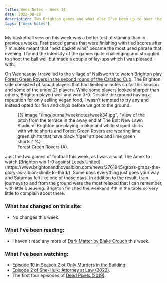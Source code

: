 ```yaml
---
title: Week Notes - Week 34
date: 2022-08-29
description: Two Brighton games and what else I've been up to over the last seven days.
tags: ['Week Notes']
---
```


My basketball session this week was a better test of stamina than in previous weeks. Fast paced games that were finishing with tied scores after 7 minutes meant that "next basket wins" became the most used phrase that evening. I found the intensity of the games quite challenging and struggled to shoot the ball well but made a couple of lay-ups which I was pleased with.

On Wednesday I travelled to the village of Nailsworth to watch [Brighton play Forest Green Rovers in the second round of the Carabao Cup](https://www.brightonandhovealbion.com/news/2759003/albion-ease-through-in-carabao-cup). The Brighton side consisted of squad players that had limited minutes so far this season and some of the under 21 players. While some players looked sharper than others, Brighton played well and won 3-0. Despite the ground having a reputation for only selling vegan food, I wasn't tempted to try any and instead opted for fish and chips before we got to the ground.

<figure>
    {% image "/img/journal/weeknotes/week34.jpg", "View of the pitch from the terrace in the away end at The Bolt New Lawn Stadium. Brighton are playing in blue and white striped shirts with white shorts and Forest Green Rovers are wearing lime green shirts that have black 'tiger' stripes and lime green shorts." %}
    <figcaption>Forest Green Rovers (A).</figcaption>
</figure>
Just the two games of football this week, as I was also at The Amex to watch [Brighton win 1-0 against Leeds United](https://www.brightonandhovealbion.com/news/2761945/gross-grabs-the-glory-as-albion-climb-to-third/). Some days everything just goes your way and Saturday felt like one of those days. In addition to the result, train journeys to and from the ground were the most relaxed that I can remember, with little queueing. Brighton finished the weekend 4th in the table so very little to complain about there.

### What has changed on this site:

- No changes this week.

### What I've been reading:

- I haven't read any more of [Dark Matter by Blake Crouch ](/reading/9781447297581/)this week.

### What I've been watching:

- [Episode 10 in Season 2 of Only Murders in the Building](https://www.themoviedb.org/tv/107113-only-murders-in-the-building/season/2/episode/10).
- [Episode 2 of She-Hulk: Attorney at Law (2022)](https://www.themoviedb.org/tv/92783-she-hulk-attorney-at-law/season/1/episode/2).
- The first four episodes of [Dead Pixels (2019)](https://www.themoviedb.org/tv/88028-dead-pixels).
